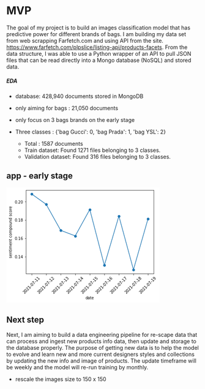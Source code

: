 # MVP

The goal of my project is to build an images classification model that has predictive power for different brands of bags. I am building my data set from web scrapping Farfetch.com and using API from the site. https://www.farfetch.com/plpslice/listing-api/products-facets.
From the data structure, I was able to use a Python wrapper of an API to pull JSON files that can be read directly into a Mongo database (NoSQL) and stored data.


#####  EDA

- database: 428,940 documents stored in MongoDB

- only aiming for bags : 21,050 documents

- only focus on 3 bags brands on the early stage

- Three classes : {'bag Gucci': 0, 'bag Prada': 1, 'bag YSL': 2}
	- Total : 1587 documents
	- Train dataset: Found 1271 files belonging to 3 classes.
	- Validation dataset: Found 316 files belonging to 3 classes.





## app - early stage


<img src="https://github.com/SYNYC/5_Project_Tweets_about_Tesla_Stock/blob/main/charts/date_sentiment.png">




## Next step

Next, I am aiming to build a data engineering pipeline for re-scape data that can process and ingest new products info data, then update and storage to the database properly. The purpose of getting new data is to help the model to evolve and learn new and more current designers styles and collections by updating the new info and image of products. The update timeframe will be weekly and the model will re-run training by monthly.






- rescale the images size to 150 x 150
